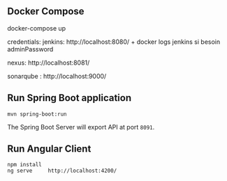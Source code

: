## Docker Compose
docker-compose up

credentials:
jenkins: http://localhost:8080/    + docker logs jenkins si besoin adminPassword

nexus: http://localhost:8081/

sonarqube : http://localhost:9000/  


## Run Spring Boot application
```
mvn spring-boot:run
```
The Spring Boot Server will export API at port `8091`.

## Run Angular Client
```
npm install
ng serve     http://localhost:4200/
```

